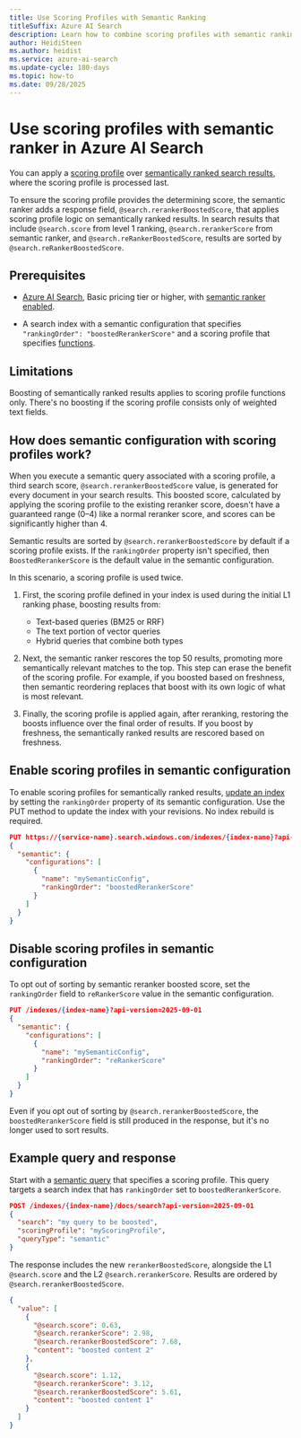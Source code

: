 ```yaml
---
title: Use Scoring Profiles with Semantic Ranking
titleSuffix: Azure AI Search
description: Learn how to combine scoring profiles with semantic ranking in Azure AI Search to optimize final document relevance.
author: HeidiSteen
ms.author: heidist
ms.service: azure-ai-search
ms.update-cycle: 180-days
ms.topic: how-to
ms.date: 09/28/2025
---
```


# Use scoring profiles with semantic ranker in Azure AI Search

You can apply a [scoring profile](index-add-scoring-profiles.md) over [semantically ranked search results](semantic-search-overview.md), where the scoring profile is processed last.

To ensure the scoring profile provides the determining score, the semantic ranker adds a response field, `@search.rerankerBoostedScore`, that applies scoring profile logic on semantically ranked results. In search results that include `@search.score` from level 1 ranking, `@search.rerankerScore` from semantic ranker, and `@search.reRankerBoostedScore`, results are sorted by `@search.reRankerBoostedScore`.

## Prerequisites

- [Azure AI Search](search-create-service-portal.md), Basic pricing tier or higher, with [semantic ranker enabled](semantic-how-to-enable-disable.md).

- A search index with a semantic configuration that specifies `"rankingOrder": "boostedRerankerScore"` and a scoring profile that specifies [functions](index-add-scoring-profiles.md#use-functions).

## Limitations

Boosting of semantically ranked results applies to scoring profile functions only. There's no boosting if the scoring profile consists only of weighted text fields.

## How does semantic configuration with scoring profiles work?

When you execute a semantic query associated with a scoring profile, a third search score, `@search.rerankerBoostedScore` value, is generated for every document in your search results. This boosted score, calculated by applying the scoring profile to the existing reranker score, doesn't have a guaranteed range (0–4) like a normal reranker score, and scores can be significantly higher than 4.

Semantic results are sorted by `@search.rerankerBoostedScore` by default if a scoring profile exists. If the `rankingOrder` property isn't specified, then `BoostedRerankerScore` is the default value in the semantic configuration.

In this scenario, a scoring profile is used twice. 

1. First, the scoring profile defined in your index is used during the initial L1 ranking phase, boosting results from:

   - Text-based queries (BM25 or RRF)
   - The text portion of vector queries
   - Hybrid queries that combine both types

1. Next, the semantic ranker rescores the top 50 results, promoting more semantically relevant matches to the top. This step can erase the benefit of the scoring profile. For example, if you boosted based on freshness, then semantic reordering replaces that boost with its own logic of what is most relevant.

1. Finally, the scoring profile is applied again, after reranking, restoring the boosts influence over the final order of results. If you boost by freshness, the semantically ranked results are rescored based on freshness.

## Enable scoring profiles in semantic configuration

To enable scoring profiles for semantically ranked results, [update an index](/rest/api/searchservice/indexes/create-or-update#rankingorder) by setting the `rankingOrder` property of its semantic configuration. Use the PUT method to update the index with your revisions. No index rebuild is required.

```json
PUT https://{service-name}.search.windows.com/indexes/{index-name}?api-version=2025-09-01
{
  "semantic": {
    "configurations": [
      {
        "name": "mySemanticConfig",
        "rankingOrder": "boostedRerankerScore"
      }
    ]
  }
}
```

## Disable scoring profiles in semantic configuration

To opt out of sorting by semantic reranker boosted score, set the `rankingOrder` field to `reRankerScore` value in the semantic configuration.

```json
PUT /indexes/{index-name}?api-version=2025-09-01
{
  "semantic": {
    "configurations": [
      {
        "name": "mySemanticConfig",
        "rankingOrder": "reRankerScore"
      }
    ]
  }
}
```

Even if you opt out of sorting by `@search.rerankerBoostedScore`, the `boostedRerankerScore` field is still produced in the response, but it's no longer used to sort results. 

## Example query and response

Start with a [semantic query](semantic-how-to-query-request.md) that specifies a scoring profile. This query targets a search index that has `rankingOrder` set to `boostedRerankerScore`.

```json
POST /indexes/{index-name}/docs/search?api-version=2025-09-01
{
  "search": "my query to be boosted",
  "scoringProfile": "myScoringProfile",
  "queryType": "semantic"
}
```

The response includes the new `rerankerBoostedScore`, alongside the L1 `@search.score` and the L2 `@search.rerankerScore`. Results are ordered by `@search.rerankerBoostedScore`.

```json
{
  "value": [
    {
      "@search.score": 0.63,
      "@search.rerankerScore": 2.98,
      "@search.rerankerBoostedScore": 7.68,
      "content": "boosted content 2"
    },
    {
      "@search.score": 1.12,
      "@search.rerankerScore": 3.12,
      "@search.rerankerBoostedScore": 5.61,
      "content": "boosted content 1"
    }
  ]
}
```
